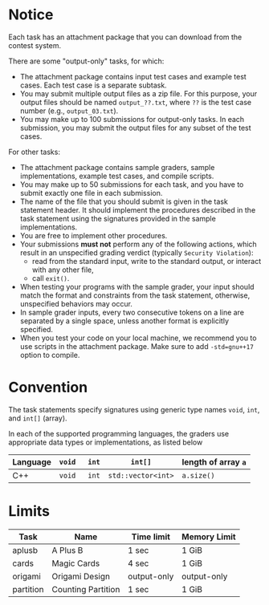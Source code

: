 # Notice

Each task has an attachment package that you can download from the contest system.

There are some "output-only" tasks, for which:
* The attachment package contains input test cases and example test cases. Each test case is a separate subtask.
* You may submit multiple output files as a zip file. For this purpose, your output files should be named `output_??.txt`, where `??` is the test case number (e.g., `output_03.txt`).
* You may make up to 100 submissions for output-only tasks. In each submission, you may submit the output files for any subset of the test cases.

For other tasks:
* The attachment package contains sample graders, sample implementations, example test cases, and compile scripts.
* You may make up to 50 submissions for each task, and you have to submit exactly one file in each submission.
* The name of the file that you should submit is given in the task statement header. It should implement the procedures described in the task statement using the signatures provided in the sample implementations.
* You are free to implement other procedures.
* Your submissions **must not** perform any of the following actions, which result in an unspecified grading verdict (typically `Security Violation`):
  * read from the standard input, write to the standard output, or interact with any other file,
  * call `exit()`.
* When testing your programs with the sample grader, your input should match the format and constraints from the task statement, otherwise, unspecified behaviors may occur.
* In sample grader inputs, every two consecutive tokens on a line are separated by a single space, unless another format is explicitly specified.
* When you test your code on your local machine, we recommend you to use scripts in the attachment package. Make sure to add `-std=gnu++17` option to compile.

# Convention

The task statements specify signatures using generic type names `void`, `int`, and `int[]` (array).

In each of the supported programming languages, the graders use appropriate data types or implementations, as listed below

| Language | `void ` | `int`  | `int[]`            | length of array `a` |
| -------- | ------- | ------ | ------------------ | ------------------- |
| C++      | `void ` | `int`  | `std::vector<int>` | `a.size()`          |

# Limits

| Task      | Name               | Time limit  | Memory Limit |
| --------- | ------------------ | ----------- | ------------ |
| aplusb    | A Plus B           | 1 sec       | 1 GiB        |
| cards     | Magic Cards        | 4 sec       | 1 GiB        |
| origami   | Origami Design     | output-only | output-only  |
| partition | Counting Partition | 1 sec       | 1 GiB        |
